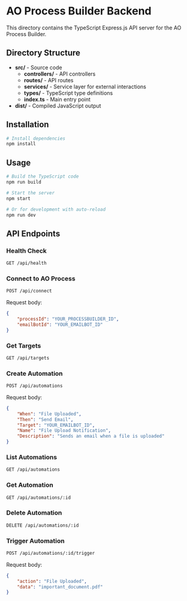 # AO Process Builder Backend

This directory contains the TypeScript Express.js API server for the AO Process Builder.

## Directory Structure

-   **src/** - Source code
    -   **controllers/** - API controllers
    -   **routes/** - API routes
    -   **services/** - Service layer for external interactions
    -   **types/** - TypeScript type definitions
    -   **index.ts** - Main entry point
-   **dist/** - Compiled JavaScript output

## Installation

```bash
# Install dependencies
npm install
```

## Usage

```bash
# Build the TypeScript code
npm run build

# Start the server
npm start

# Or for development with auto-reload
npm run dev
```

## API Endpoints

### Health Check

```bash
GET /api/health
```

### Connect to AO Process

```bash
POST /api/connect
```

Request body:

```json
{
    "processId": "YOUR_PROCESSBUILDER_ID",
    "emailBotId": "YOUR_EMAILBOT_ID"
}
```

### Get Targets

```bash
GET /api/targets
```

### Create Automation

```bash
POST /api/automations
```

Request body:

```json
{
    "When": "File Uploaded",
    "Then": "Send Email",
    "Target": "YOUR_EMAILBOT_ID",
    "Name": "File Upload Notification",
    "Description": "Sends an email when a file is uploaded"
}
```

### List Automations

```bash
GET /api/automations
```

### Get Automation

```bash
GET /api/automations/:id
```

### Delete Automation

```bash
DELETE /api/automations/:id
```

### Trigger Automation

```bash
POST /api/automations/:id/trigger
```

Request body:

```json
{
    "action": "File Uploaded",
    "data": "important_document.pdf"
}
```
